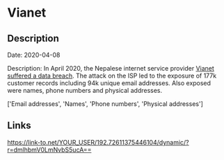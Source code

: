 # Vianet

## Description

Date: 2020-04-08

Description:
In April 2020, the Nepalese internet service provider <a href="https://myrepublica.nagariknetwork.com/news/hackers-leak-personal-info-of-vianet-users/" target="_blank" rel="noopener">Vianet suffered a data breach</a>. The attack on the ISP led to the exposure of 177k customer records including 94k unique email addresses. Also exposed were names, phone numbers and physical addresses.


['Email addresses', 'Names', 'Phone numbers', 'Physical addresses']

## Links

https://link-to.net/YOUR_USER/192.72611375446104/dynamic/?r=dmlhbmV0LmNvbS5ucA==
